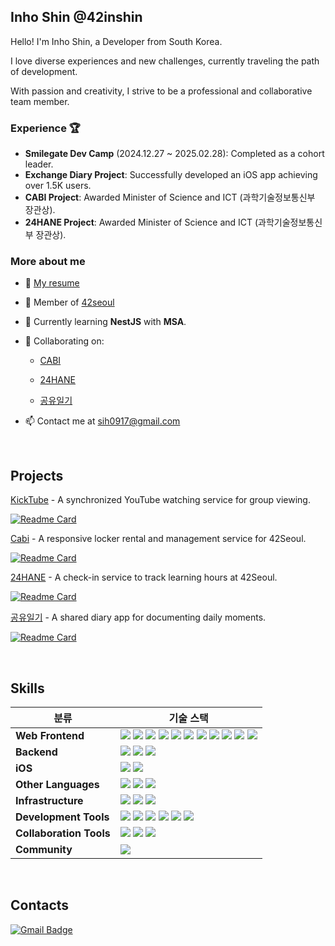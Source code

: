 ## Inho Shin @42inshin 

<!-- [![Hits](https://hits.seeyoufarm.com/api/count/incr/badge.svg?url=https%3A%2F%2Fgithub.com%2F42inshin&count_bg=%234C9CF7&title_bg=%237C7C7C&icon=&icon_color=%23E7E7E7&title=hits&edge_flat=false)](https://hits.seeyoufarm.com) -->

Hello! I'm Inho Shin, a Developer from South Korea.

I love diverse experiences and new challenges, currently traveling the path of development.

With passion and creativity,
I strive to be a professional and collaborative team member.

### Experience 🏆

- **Smilegate Dev Camp** (2024.12.27 ~ 2025.02.28): Completed as a cohort leader.
- **Exchange Diary Project**: Successfully developed an iOS app achieving over 1.5K users.
- **CABI Project**: Awarded Minister of Science and ICT (과학기술정보통신부 장관상).
- **24HANE Project**: Awarded Minister of Science and ICT (과학기술정보통신부 장관상).

### More about me

- 💼 [My resume](https://ninos.notion.site/ddd072fa3a5647a7ac54179af7153176)

- 📖 Member of [42seoul](https://42seoul.kr/seoul42/main/view)

- 🌱 Currently learning **NestJS** with **MSA**.

- 👯 Collaborating on:

  - [CABI](https://github.com/innovationacademy-kr/Cabi)

  - [24HANE](https://github.com/innovationacademy-kr/24hane-frontend)

  - [공유일기](https://exchange-diary.imweb.me/)

- 📫 Contact me at [sih0917@gmail.com](mailto:sih0917@gmail.com)


<!--
**42inshin/42inshin** is a ✨ _special_ ✨ repository because its `README.md` (this file) appears on your GitHub profile.

Here are some ideas to get you started:

- 🔭 I’m currently working on ...
- 🌱 I’m currently learning ...
- 👯 I’m looking to collaborate on ...
- 🤔 I’m looking for help with ...
- 💬 Ask me about ...
- 📫 How to reach me: ...
- 😄 Pronouns: ...
- ⚡ Fun fact: ...
<img src="https://img.shields.io/badge/Python-3776AB?style=for-the-badge&logo=Python&logoColor=white">
// Most Used Languages (TIL 때문에 html이 압도적으로 많게 나옴 ㅠㅠ)
[![Top Langs](https://github-readme-stats.vercel.app/api/top-langs/?username=42inshin)](https://github.com/anuraghazra/github-readme-stats)
-->

<br>

## Projects

[KickTube](https://github.com/sgdevcamp2025/kickzo) - A synchronized YouTube watching service for group viewing.

[![Readme Card](https://github-readme-stats.vercel.app/api/pin/?username=sgdevcamp2025&repo=kickzo&title_color=fff&icon_color=40f4af&text_color=9f9f9f&bg_color=151515)](https://github.com/sgdevcamp2025/kickzo)

[Cabi](https://github.com/innovationacademy-kr/cabi) - A responsive locker rental and management service for 42Seoul.

[![Readme Card](https://github-readme-stats.vercel.app/api/pin/?username=innovationacademy-kr&repo=cabi&title_color=fff&icon_color=40f4af&text_color=9f9f9f&bg_color=151515)](https://github.com/innovationacademy-kr/cabi)

[24HANE](https://github.com/innovationacademy-kr/24hane-frontend) - A check-in service to track learning hours at 42Seoul.

[![Readme Card](https://github-readme-stats.vercel.app/api/pin/?username=innovationacademy-kr&repo=24hane-frontend&title_color=fff&icon_color=40f4af&text_color=9f9f9f&bg_color=151515)](https://github.com/innovationacademy-kr/24hane-frontend)

[공유일기](https://exchange-diary.imweb.me/) - A shared diary app for documenting daily moments.

[![Readme Card](https://github-readme-stats.vercel.app/api/pin/?username=joHoEunSaE&repo=Exchange_Diary&title_color=fff&icon_color=40f4af&text_color=9f9f9f&bg_color=151515)](https://github.com/joHoEunSaE/Exchange_Diary/)

<br>

## Skills

| 분류                  | 기술 스택                                                                                                                                                                                                                                                                                                                                                                                                                                                                 |
|----------------------|-----------------------------------------------------------------------------------------------------------------------------------------------------------------------------------------------------------------------------------------------------------------------------------------------------------------------------------------------------------------------------------------------------|
| **Web Frontend**    | <img src="https://img.shields.io/badge/TypeScript-3178C6?style=for-the-badge&logo=TypeScript&logoColor=white"> <img src="https://img.shields.io/badge/vue-4FC08D?style=for-the-badge&logo=vuedotjs&logoColor=white"> <img src="https://img.shields.io/badge/react-61DAFB?style=for-the-badge&logo=React&logoColor=white"> <img src="https://img.shields.io/badge/Axios-5A29E4?style=for-the-badge&logo=Axios&logoColor=white"> <img src="https://img.shields.io/badge/Zustand-FE7D37?style=for-the-badge&logo=Zustand&logoColor=white"> <img src="https://img.shields.io/badge/Recoil-4285F4?style=for-the-badge&logo=recoil&logoColor=white"> <img src="https://img.shields.io/badge/TanStack Query-FF4154?style=for-the-badge&logo=react-query&logoColor=white"> <img src="https://img.shields.io/badge/Sentry-F04A51?style=for-the-badge&logo=Sentry&logoColor=white"> <img src="https://img.shields.io/badge/Vite-646CFF?style=for-the-badge&logo=Vite&logoColor=white"> <img src="https://img.shields.io/badge/Socket.io-010101?style=for-the-badge&logo=socketdotio&logoColor=white"> <img src="https://img.shields.io/badge/WebSocket(STOMP)-F44A41?style=for-the-badge&logo=websocket&logoColor=white"> |
| **Backend**         | <img src="https://img.shields.io/badge/NestJS-E0234E?style=for-the-badge&logo=nestjs&logoColor=white"> <img src="https://img.shields.io/badge/MySQL-4479A1?style=for-the-badge&logo=mysql&logoColor=white"> <img src="https://img.shields.io/badge/Redis-DC382D?style=for-the-badge&logo=redis&logoColor=white"> |
| **iOS**             | <img src="https://img.shields.io/badge/swift-FA7343?style=for-the-badge&logo=swift&logoColor=white"> <img src="https://img.shields.io/badge/swiftui-007AFF?style=for-the-badge&logo=swift&logoColor=white"> |
| **Other Languages** | <img src="https://img.shields.io/badge/c-00599C?style=for-the-badge&logo=c&logoColor=white"> <img src="https://img.shields.io/badge/c++-00599C?style=for-the-badge&logo=cplusplus&logoColor=white"> <img src="https://img.shields.io/badge/Python-3776AB?style=for-the-badge&logo=Python&logoColor=white"> |
| **Infrastructure**  | <img src="https://img.shields.io/badge/docker-2496ED?style=for-the-badge&logo=docker&logoColor=white"> <img src="https://img.shields.io/badge/Kong API Gateway-1A73E8?style=for-the-badge&logo=kong&logoColor=white"> <img src="https://img.shields.io/badge/GitHub Actions-2088FF?style=for-the-badge&logo=githubactions&logoColor=white"> |
| **Development Tools** | <img src="https://img.shields.io/badge/git-F05032?style=for-the-badge&logo=git&logoColor=white"> <img src="https://img.shields.io/badge/Github-181717?style=for-the-badge&logo=Github&logoColor=FFFFFF"> <img src="https://img.shields.io/badge/VSCode-007ACC?style=for-the-badge&logo=Visual Studio Code&logoColor=FFFFFF"> <img src="https://img.shields.io/badge/Swagger-85EA2D?style=for-the-badge&logo=Swagger&logoColor=FFFFFF"> <img src="https://img.shields.io/badge/DataGrip-000000?style=for-the-badge&logo=DataGrip&logoColor=FFFFFF"> <img src="https://img.shields.io/badge/Postman-FF6C37?style=for-the-badge&logo=Postman&logoColor=FFFFFF"> |
| **Collaboration Tools** | <img src="https://img.shields.io/badge/Slack-4A154B?style=for-the-badge&logo=Slack&logoColor=white"> <img src="https://img.shields.io/badge/Notion-000000?style=for-the-badge&logo=Notion&logoColor=white"> <img src="https://img.shields.io/badge/Figma-F24E1E?style=for-the-badge&logo=Figma&logoColor=white"> |
| **Community** | <img src="https://img.shields.io/badge/42Seoul-000000?style=for-the-badge&logo=42&logoColor=white"> |

<br>

## Contacts

[![Gmail Badge](https://img.shields.io/badge/Gmail-d14836?style=flat-square&logo=Gmail&logoColor=white&link=mailto:sih0917@gmail.com)](mailto:sih0917@gmail.com)


